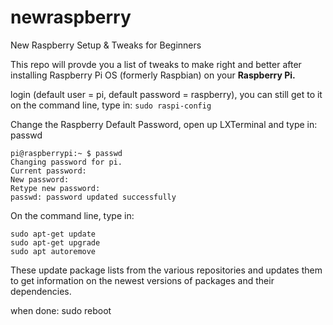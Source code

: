 # newraspberry
New Raspberry Setup &amp; Tweaks for Beginners

This repo will provde you a list of tweaks to make right and better after installing Raspberry Pi OS (formerly Raspbian) on your **Raspberry Pi.**


 login (default user = pi, default password = raspberry), you can still get to it on the command line, type in: ```sudo raspi-config```

 
 

Change the Raspberry Default Password, open up LXTerminal and type in: passwd

```
pi@raspberrypi:~ $ passwd
Changing password for pi.
Current password:
New password:
Retype new password:
passwd: password updated successfully
```

On the command line, type in:
```
sudo apt-get update
sudo apt-get upgrade
sudo apt autoremove
```

These update package lists from the various repositories and updates them to get information on the newest versions of packages and their dependencies. 

when done:
sudo reboot
